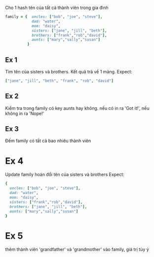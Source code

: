 Cho 1 hash tên của tất cả thành viên trong gia đình
```rb
family = {  uncles: ["bob", "joe", "steve"],
            dad: "water",
            mom: "daisy",
            sisters: ["jane", "jill", "beth"],
            brothers: ["frank","rob","david"],
            aunts: ["mary","sally","susan"]
          }
```

## Ex 1

Tìm tên của sisters và brothers. Kết quả trả về 1 mảng.
Expect:

```rb
["jane", "jill", "beth", "frank", "rob", "david"]
```

## Ex 2

Kiểm tra trong family có key aunts hay không. nếu có in ra 'Got it!', nếu không in ra 'Nope!'

## Ex 3

Đếm family có tất cả bao nhiêu thành viên

# Ex 4

Update family hoán đổi tên của sisters và brothers
Expect:
```rb
{
  uncles: ["bob", "joe", "steve"],
  dad: "water",
  mom: "daisy",
  sisters: ["frank","rob","david"],
  brothers: ["jane", "jill", "beth"],
  aunts: ["mary","sally","susan"]
}
```

# Ex 5

thêm thành viên 'grandfather' và 'grandmother' vào family, giá trị tùy ý
